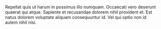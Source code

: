 Repellat quis ut harum in possimus illo numquam.
Occaecati vero deserunt quaerat qui atque.
Sapiente et recusandae dolorem nihil provident et.
Est natus dolorem voluptate aliquam consequuntur id.
Vel qui optio non id autem nihil nisi.